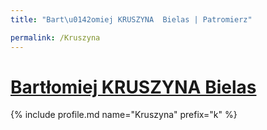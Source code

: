 ```yaml
---
title: "Bart\u0142omiej KRUSZYNA  Bielas | Patromierz"

permalink: /Kruszyna
---
```


# [Bartłomiej KRUSZYNA  Bielas](https://patronite.pl/Kruszyna)

{% include profile.md name="Kruszyna" prefix="k" %}
